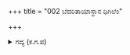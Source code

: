 +++
title = "002 ಬೆದರಿತಾಯಾಸ್ಥಾನ ಧಿಗಿಲೆಂ"

+++

<details><summary>ಗದ್ಯ (ಕ.ಗ.ಪ) </summary>

2. ಅದನ್ನು ಕೇಳಿ, ಆ ಆಸ್ಥಾನ ಬೆದರಿತು . ದುರ್ಯೋಧನನ ತಂದೆಯ ಹೃದಯ ಧಿಗಿಲೆಂದಿತು. ಇನ್ನು ಉಳಿದವರ ಮೋರೆಗಳಲ್ಲಿ  ಯಾವ ಹುರುಳಿದ್ದೀತು?  ಅರಸನ ಅಂತಃಕರಣವು ಕದಡಿತು. ಅವನ ಕೆನ್ನೆ ಅಂಗೈಯಲ್ಲಿ ನಾಟಿತು. ಆಮೇಲಿನ ಯುದ್ಧದ ಸುದ್ದಿಯನ್ನು ಸಂಜಯನು ಮತ್ತೆ ಹೇಳಿದನು.
</details>
